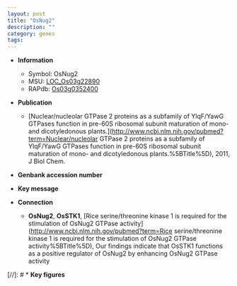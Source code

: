 ```yaml
---
layout: post
title: "OsNug2"
description: ""
category: genes
tags: 
---
```


* **Information**  
    + Symbol: OsNug2  
    + MSU: [LOC_Os03g22890](http://rice.plantbiology.msu.edu/cgi-bin/ORF_infopage.cgi?orf=LOC_Os03g22890)  
    + RAPdb: [Os03g0352400](http://rapdb.dna.affrc.go.jp/viewer/gbrowse_details/irgsp1?name=Os03g0352400)  

* **Publication**  
    + [Nuclear/nucleolar GTPase 2 proteins as a subfamily of YlqF/YawG GTPases function in pre-60S ribosomal subunit maturation of mono- and dicotyledonous plants.](http://www.ncbi.nlm.nih.gov/pubmed?term=Nuclear/nucleolar GTPase 2 proteins as a subfamily of YlqF/YawG GTPases function in pre-60S ribosomal subunit maturation of mono- and dicotyledonous plants.%5BTitle%5D), 2011, J Biol Chem.

* **Genbank accession number**  

* **Key message**  

* **Connection**  
    + __OsNug2__, __OsSTK1__, [Rice serine/threonine kinase 1 is required for the stimulation of OsNug2 GTPase activity](http://www.ncbi.nlm.nih.gov/pubmed?term=Rice serine/threonine kinase 1 is required for the stimulation of OsNug2 GTPase activity%5BTitle%5D), Our findings indicate that OsSTK1 functions as a positive regulator of OsNug2 by enhancing OsNug2 GTPase activity

[//]: # * **Key figures**  


